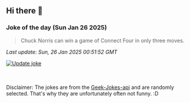 ## Hi there 👋

### Joke of the day (Sun Jan 26 2025)
<!-- joke -->
>Chuck Norris can win a game of Connect Four in only three moves.
<!-- /joke -->

*Last update: Sun, 26 Jan 2025 00:51:52 GMT*

[![Update joke](https://github.com/nclskfm/nclskfm/actions/workflows/joke.yml/badge.svg)](https://github.com/nclskfm/nclskfm/actions/workflows/joke.yml)

<br><br>
Disclaimer: The jokes are from the [Geek-Jokes-api](https://github.com/sameerkumar18/geek-joke-api) and are randomly selected. That's why they are unfortunately often not funny. :D
